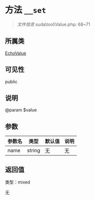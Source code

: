 # 方法 `__set`

> *文件信息* suda\tool\Value.php: 68~71

## 所属类 

[EchoValue](../EchoValue.md)

## 可见性

 public 

## 说明

@param $value

## 参数


| 参数名 | 类型 | 默认值 | 说明 |
|--------|-----|-------|-------|
| name |  string | 无 | 无 |



## 返回值

类型：mixed

无

